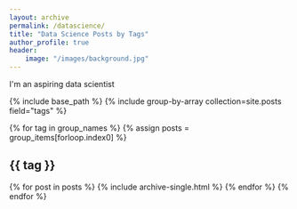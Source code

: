 ```yaml
---
layout: archive
permalink: /datascience/
title: "Data Science Posts by Tags"
author_profile: true
header:
	image: "/images/background.jpg"
---
```


I'm an aspiring data scientist

{% include base_path %}
{% include group-by-array collection=site.posts field="tags" %}

{% for tag in group_names %}
  {% assign posts = group_items[forloop.index0] %}
  <h2 id="{{ tag | slugify }}" class="archive__subtitle">{{ tag }}</h2>
  {% for post in posts %}
    {% include archive-single.html %}
  {% endfor %}
{% endfor %}